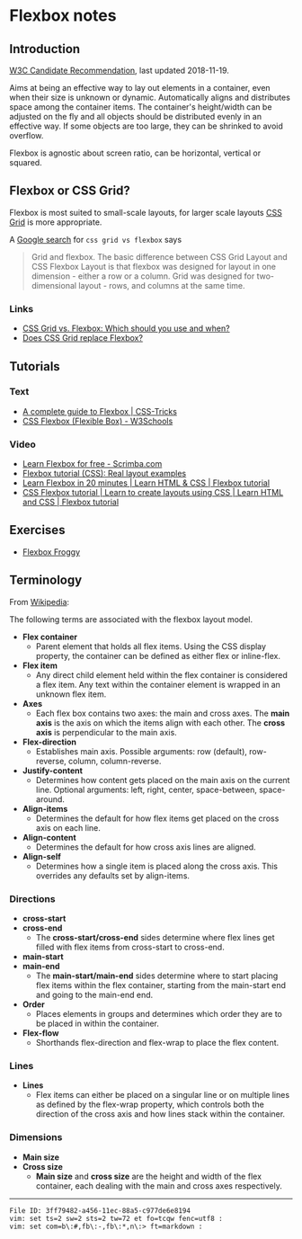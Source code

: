 # Flexbox notes

## Introduction

[W3C Candidate Recommendation](https://www.w3.org/TR/css-flexbox/), last 
updated 2018-11-19.

Aims at being an effective way to lay out elements in a container, even 
when their size is unknown or dynamic. Automatically aligns and 
distributes space among the container items. The container's 
height/width can be adjusted on the fly and all objects should be 
distributed evenly in an effective way. If some objects are too large, 
they can be shrinked to avoid overflow.

Flexbox is agnostic about screen ratio, can be horizontal, vertical or 
squared.

## Flexbox or CSS Grid?

Flexbox is most suited to small-scale layouts, for larger scale layouts 
[CSS Grid](https://en.wikipedia.org/wiki/CSS_grid_layout) is more 
appropriate.

A [Google search](https://www.google.com/search?q=css+grid+vs+flexbox) 
for `css grid vs flexbox` says

> Grid and flexbox. The basic difference between CSS Grid Layout and CSS 
> Flexbox Layout is that flexbox was designed for layout in one 
> dimension - either a row or a column. Grid was designed for 
> two-dimensional layout - rows, and columns at the same time.

### Links

  - [CSS Grid vs. Flexbox: Which should you use and when?](https://webdesign.tutsplus.com/articles/flexbox-vs-css-grid-which-should-you-use--cms-30184)
  - [Does CSS Grid replace Flexbox?](https://css-tricks.com/css-grid-replace-flexbox/)

## Tutorials

### Text

  - [A complete guide to Flexbox | CSS-Tricks](https://css-tricks.com/snippets/css/a-guide-to-flexbox/)
  - [CSS Flexbox (Flexible Box) - W3Schools](https://www.w3schools.com/css/css3_flexbox.asp)

### Video

  - [Learn Flexbox for free - Scrimba.com](https://scrimba.com/learn/flexbox)
  - [Flexbox tutorial (CSS): Real layout examples](https://www.youtube.com/watch?v=k32voqQhODc)
  - [Learn Flexbox in 20 minutes | Learn HTML & CSS | Flexbox tutorial](https://www.youtube.com/watch?v=FTlczfR82mQ)
  - [CSS Flexbox tutorial | Learn to create layouts using CSS | Learn HTML and CSS | Flexbox tutorial](https://www.youtube.com/watch?v=0e02dl66PYo)

## Exercises

  - [Flexbox Froggy](https://flexboxfroggy.com/)

## Terminology

From [Wikipedia](https://en.wikipedia.org/wiki/CSS_Flexible_Box_Layout):

The following terms are associated with the flexbox layout model.

  - **Flex container**
    - Parent element that holds all flex items. Using the CSS display 
      property, the container can be defined as either flex or 
      inline-flex.
  - **Flex item**
    - Any direct child element held within the flex container is 
      considered a flex item. Any text within the container element is 
      wrapped in an unknown flex item.
  - **Axes**
    - Each flex box contains two axes: the main and cross axes. The 
      **main axis** is the axis on which the items align with each 
      other. The **cross axis** is perpendicular to the main axis.
  - **Flex-direction**
    - Establishes main axis. Possible arguments: row (default), 
      row-reverse, column, column-reverse.
  - **Justify-content**
    - Determines how content gets placed on the main axis on the current 
      line. Optional arguments: left, right, center, space-between, 
      space-around.
  - **Align-items**
    - Determines the default for how flex items get placed on the cross 
      axis on each line.
  - **Align-content**
    - Determines the default for how cross axis lines are aligned.
  - **Align-self**
    - Determines how a single item is placed along the cross axis. This 
      overrides any defaults set by align-items.

### Directions

  - **cross-start**
  - **cross-end**
    - The **cross-start/cross-end** sides determine where flex lines get 
      filled with flex items from cross-start to cross-end.
  - **main-start**
  - **main-end**
    - The **main-start/main-end** sides determine where to start placing 
      flex items within the flex container, starting from the main-start 
      end and going to the main-end end.
  - **Order**
    - Places elements in groups and determines which order they are to 
      be placed in within the container.
  - **Flex-flow**
    - Shorthands flex-direction and flex-wrap to place the flex content.

### Lines

  - **Lines**
    - Flex items can either be placed on a singular line or on multiple 
      lines as defined by the flex-wrap property, which controls both 
      the direction of the cross axis and how lines stack within the 
      container.

### Dimensions

  - **Main size**
  - **Cross size**
    - **Main size** and **cross size** are the height and width of the 
      flex container, each dealing with the main and cross axes 
      respectively.

----

    File ID: 3ff79482-a456-11ec-88a5-c977de6e8194
    vim: set ts=2 sw=2 sts=2 tw=72 et fo=tcqw fenc=utf8 :
    vim: set com=b\:#,fb\:-,fb\:*,n\:> ft=markdown :
